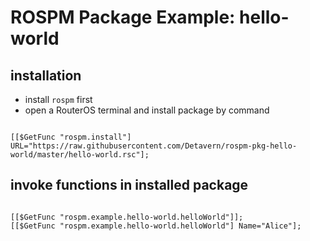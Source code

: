# ROSPM Package Example: hello-world

## installation

- install `rospm` first
- open a RouterOS terminal and install package by command

```

[[$GetFunc "rospm.install"] URL="https://raw.githubusercontent.com/Detavern/rospm-pkg-hello-world/master/hello-world.rsc"];
```

## invoke functions in installed package
```

[[$GetFunc "rospm.example.hello-world.helloWorld"]];
[[$GetFunc "rospm.example.hello-world.helloWorld"] Name="Alice"];
```
